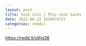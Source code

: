 ```yaml
--- 
layout: post 
title: Suck Coin | This coin Sucks 
date: 2021-06-23 1624474722 
categories: reddit 
--- 
```

https://redd.it/o6jg38